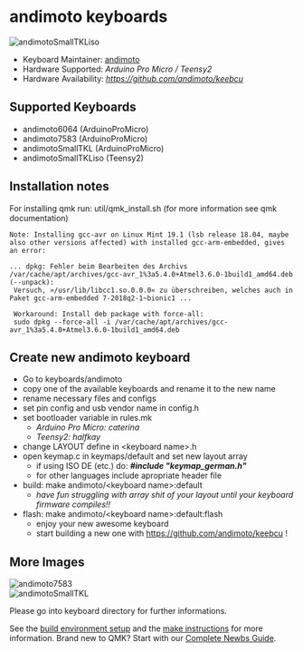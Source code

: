# andimoto keyboards

![andimotoSmallTKLiso](https://i.imgur.com/LXKF0j0.jpg)


* Keyboard Maintainer: [andimoto](https://github.com/andimoto/qmk_firmware/tree/andimoto-keyboards/keyboards/andimoto)
* Hardware Supported: *Arduino Pro Micro / Teensy2*
* Hardware Availability: *https://github.com/andimoto/keebcu*

## Supported Keyboards
- andimoto6064 (ArduinoProMicro)
- andimoto7583 (ArduinoProMicro)
- andimotoSmallTKL (ArduinoProMicro)
- andimotoSmallTKLiso (Teensy2)


## Installation notes
For installing qmk run: util/qmk_install.sh (for more information see qmk documentation)
```
Note: Installing gcc-avr on Linux Mint 19.1 (lsb release 18.04, maybe also other versions affected) with installed gcc-arm-embedded, gives an error:

... dpkg: Fehler beim Bearbeiten des Archivs /var/cache/apt/archives/gcc-avr_1%3a5.4.0+Atmel3.6.0-1build1_amd64.deb (--unpack):
 Versuch, »/usr/lib/libcc1.so.0.0.0« zu überschreiben, welches auch in Paket gcc-arm-embedded 7-2018q2-1~bionic1 ...

 Workaround: Install deb package with force-all:
 sudo dpkg --force-all -i /var/cache/apt/archives/gcc-avr_1%3a5.4.0+Atmel3.6.0-1build1_amd64.deb
```

## Create new andimoto keyboard
- Go to keyboards/andimoto
- copy one of the available keyboards and rename it to the new name
- rename necessary files and configs
- set pin config and usb vendor name in config.h
- set bootloader variable in rules.mk
  - *Arduino Pro Micro: caterina*
  - *Teensy2: halfkay*
- change LAYOUT define in \<keyboard name>.h
- open keymap.c in keymaps/default and set new layout array
  - if using ISO DE (etc.) do:
    __*#include "keymap_german.h"*__
  - for other languages include apropriate header file
- build: make andimoto/\<keyboard name>:default
  - *have fun struggling with array shit of your layout until your keyboard firmware compiles!!*
- flash: make andimoto/\<keyboard name>:default:flash
  - enjoy your new awesome keyboard
  - start building a new one with https://github.com/andimoto/keebcu !


## More Images

![andimoto7583](https://i.imgur.com/CVgdmSO.png)
<br>
![andimotoSmallTKL](https://i.imgur.com/POVk2u2.png)

Please go into keyboard directory for further informations.

See the [build environment setup](https://docs.qmk.fm/#/getting_started_build_tools) and the [make instructions](https://docs.qmk.fm/#/getting_started_make_guide) for more information. Brand new to QMK? Start with our [Complete Newbs Guide](https://docs.qmk.fm/#/newbs).
